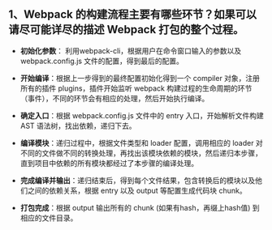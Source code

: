 ## 1、Webpack 的构建流程主要有哪些环节？如果可以请尽可能详尽的描述 Webpack 打包的整个过程。

- <b>初始化参数</b>：
利用webpack-cli，根据用户在命令窗口输入的参数以及 webpack.config.js 文件的配置，得到最后的配置。

- <b>开始编译</b>：根据上一步得到的最终配置初始化得到一个 compiler 对象，注册所有的插件 plugins，插件开始监听 webpack 构建过程的生命周期的环节（事件），不同的环节会有相应的处理，然后开始执行编译。

- <b>确定入口</b>：根据 webpack.config.js 文件中的 entry 入口，开始解析文件构建 AST 语法树，找出依赖，递归下去。

- <b>编译模块</b>：递归过程中，根据文件类型和 loader 配置，调用相应的 loader 对不同的文件做不同的转换处理，再找出该模块依赖的模块，然后递归本步骤，直到项目中依赖的所有模块都经过了本步骤的编译处理。

- <b>完成编译并输出</b>：递归结束后，得到每个文件结果，包含转换后的模块以及他们之间的依赖关系，根据 entry 以及 output 等配置生成代码块 chunk。

- <b>打包完成</b>：根据 output 输出所有的 chunk (如果有hash，再缀上hash值) 到相应的文件目录。

